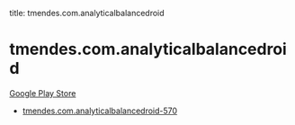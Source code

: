 title: tmendes.com.analyticalbalancedroid
# tmendes.com.analyticalbalancedroid


[Google Play Store](https://play.google.com/store/apps/details?id=tmendes.com.analyticalbalancedroid)


* [tmendes.com.analyticalbalancedroid-570](./tmendes.com.analyticalbalancedroid-570/)
